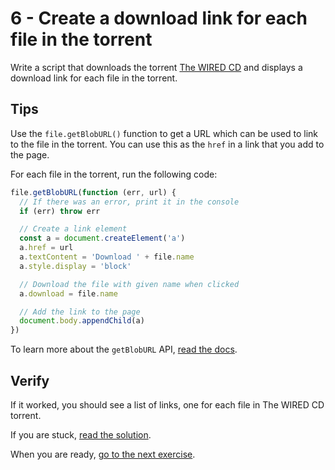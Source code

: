 # 6 - Create a download link for each file in the torrent

Write a script that downloads the torrent [The WIRED CD](https://webtorrent.io/torrents/wired-cd.torrent) and displays a download link for each file in the torrent.

## Tips

Use the `file.getBlobURL()` function to get a URL which can be used to link to the file in the torrent. You can use this as the `href` in a link that you add to the page.

For each file in the torrent, run the following code:

```js
file.getBlobURL(function (err, url) {
  // If there was an error, print it in the console
  if (err) throw err

  // Create a link element
  const a = document.createElement('a')
  a.href = url
  a.textContent = 'Download ' + file.name
  a.style.display = 'block'

  // Download the file with given name when clicked
  a.download = file.name

  // Add the link to the page
  document.body.appendChild(a)
})
```

To learn more about the `getBlobURL` API, [read the docs](https://webtorrent.io/docs).

## Verify

If it worked, you should see a list of links, one for each file in The WIRED CD torrent.

If you are stuck, [read the solution](https://codepen.io/ferossity/pen/VwvJxox?editors=1010).

When you are ready, [go to the next exercise](07.md).
